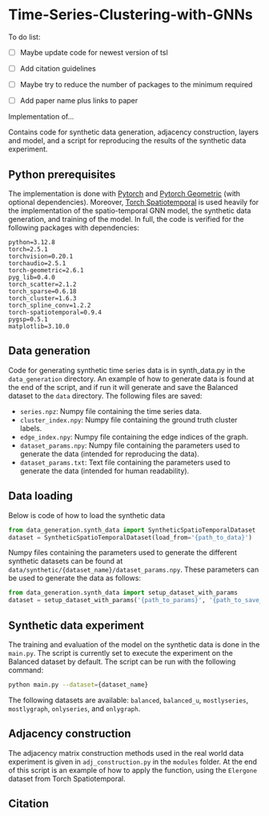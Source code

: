 # Time-Series-Clustering-with-GNNs

To do list:

- [ ] Maybe update code for newest version of tsl
- [ ] Add citation guidelines
- [ ] Maybe try to reduce the number of packages to the minimum required
- [ ] Add paper name plus links to paper


Implementation of...

Contains code for synthetic data generation, adjacency construction, layers and
model, and a script for reproducing the results of the synthetic data
experiment.

 ## Python prerequisites
 The implementation is done with [Pytorch](https://pytorch.org/) and [Pytorch Geometric](https://pytorch-geometric.readthedocs.io/) (with optional dependencies). Moreover, [Torch Spatiotemporal](https://torch-spatiotemporal.readthedocs.io/) is used heavily for the implementation of the spatio-temporal GNN model, the synthetic data generation, and training of the model. In full, the code is verified for the following packages with dependencies:

    python=3.12.8
    torch=2.5.1
    torchvision=0.20.1
    torchaudio=2.5.1
    torch-geometric=2.6.1
    pyg_lib=0.4.0
    torch_scatter=2.1.2
    torch_sparse=0.6.18
    torch_cluster=1.6.3
    torch_spline_conv=1.2.2
    torch-spatiotemporal=0.9.4
    pygsp=0.5.1
    matplotlib=3.10.0



 ## Data generation
Code for generating synthetic time series data is in synth_data.py in the `data_generation` directory. An example of how to generate data is found at the end of the script, and if run it will generate and save the Balanced dataset to the `data` directory. The following files are saved:

- `series.npz`: Numpy file containing the time series data.
- `cluster_index.npy`: Numpy file containing the ground truth cluster labels.
- `edge_index.npy`: Numpy file containing the edge indices of the graph.
- `dataset_params.npy`: Numpy file containing the parameters used to generate the data (intended for reproducing the data).
- `dataset_params.txt`: Text file containing the parameters used to generate the data (intended for human readability).

 ## Data loading


Below is code of how to load the synthetic data

```python
from data_generation.synth_data import SyntheticSpatioTemporalDataset
dataset = SyntheticSpatioTemporalDataset(load_from='{path_to_data}')
```

Numpy files containing the parameters used to generate the different synthetic datasets can be found at `data/synthetic/{dataset_name}/dataset_params.npy`. These parameters can be used to generate the data as follows:

```python
from data_generation.synth_data import setup_dataset_with_params
dataset = setup_dataset_with_params('{path_to_params}', '{path_to_save_or_load_data}')
```

 ## Synthetic data experiment
 The training and evaluation of the model on the synthetic data is done in the `main.py`. The script is currently set to execute the experiment on the Balanced dataset by default. The script can be run with the following command:

```bash
python main.py --dataset={dataset_name}
```

The following datasets are available: `balanced`, `balanced_u`, `mostlyseries`, `mostlygraph`, `onlyseries`, and `onlygraph`.


 ## Adjacency construction
 The adjacency matrix construction methods used in the real world data experiment is given in
 `adj_construction.py` in the `modules` folder. At the end of this script is an example of how to apply the function, using the `Elergone` dataset from Torch Spatiotemporal.

 ## Citation
